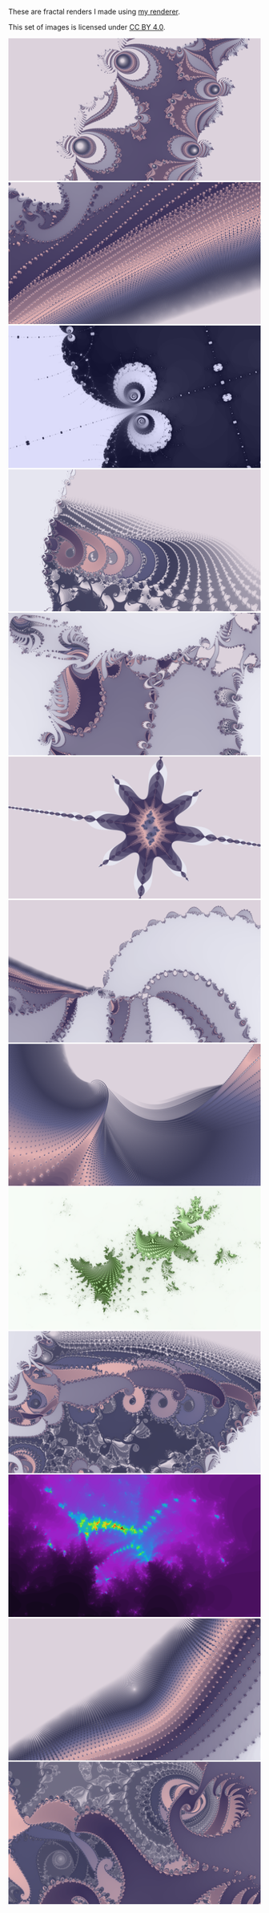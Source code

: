 These are fractal renders I made using [my renderer](https://github.com/valflrt/fractal_rndr).

This set of images is licensed under [CC BY 4.0](https://creativecommons.org/licenses/by/4.0).

<!-- END -->
![arfxgq.png](././arfxgq.png)
![auebdm.png](././auebdm.png)
![dggeno.png](././dggeno.png)
![ebvdnh.png](././ebvdnh.png)
![ekxwpv.png](././ekxwpv.png)
![ghgegs.png](././ghgegs.png)
![ijnmar.png](././ijnmar.png)
![iufwpd.png](././iufwpd.png)
![ixlpqi.png](././ixlpqi.png)
![ocqchg.png](././ocqchg.png)
![ogkevy.png](././ogkevy.png)
![tbpfln.png](././tbpfln.png)
![veivgv.png](././veivgv.png)

